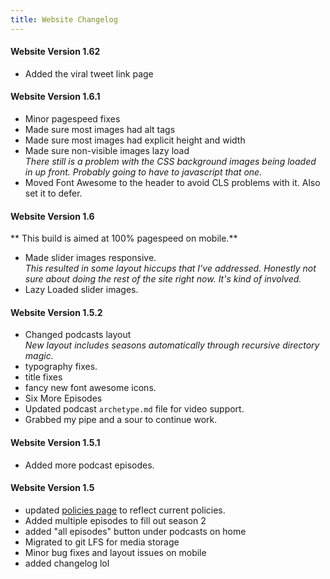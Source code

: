 ```yaml
---
title: Website Changelog
---
```


#### Website Version 1.62
* Added the viral tweet link page

#### Website Version 1.6.1
* Minor pagespeed fixes
* Made sure most images had alt tags
* Made sure most images had explicit height and width
* Made sure non-visible images lazy load  
  *There still is a problem with the CSS background images being loaded in up front. Probably going to have to javascript that one.*
* Moved Font Awesome to the header to avoid CLS problems with it. Also set it to defer. 

#### Website Version 1.6
** This build is aimed at 100% pagespeed on mobile.**

* Made slider images responsive.  
  *This resulted in some layout hiccups that I've addressed. Honestly not sure about doing the rest of the site right now. It's kind of involved.*
* Lazy Loaded slider images.

#### Website Version 1.5.2
* Changed podcasts layout  
  *New layout includes seasons automatically through recursive directory magic.*
* typography fixes.
* title fixes
* fancy new font awesome icons.
* Six More Episodes
* Updated podcast `archetype.md` file for video support.
* Grabbed my pipe and a sour to continue work.

#### Website Version 1.5.1
* Added more podcast episodes.

#### Website Version 1.5
* updated [policies page](/policies/) to reflect current policies.
* Added multiple episodes to fill out season 2
* added "all episodes" button under podcasts on home
* Migrated to git LFS for media storage
* Minor bug fixes and layout issues on mobile
* added changelog lol